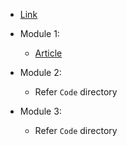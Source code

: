 - [Link](https://www.coursera.org/learn/introduction-computer-vision-watson-opencv)

- Module 1:

    - [Article](https://www.ibm.com/case-studies/abu-dhabi-national-oil-company-adnoc)

- Module 2:

    - Refer `Code` directory

- Module 3:

    - Refer `Code` directory